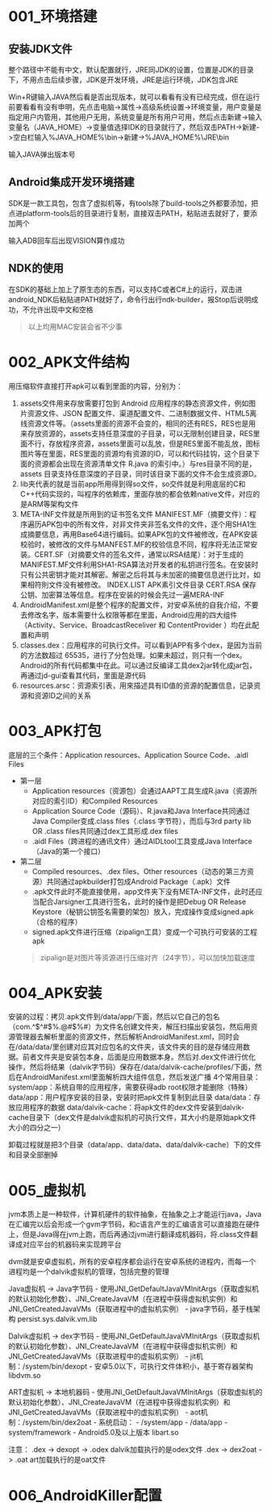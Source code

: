 # 001_环境搭建

## 安装JDK文件
整个路径中不能有中文，默认配置就行，JRE同JDK的设置，位置是JDK的目录下，不用点击后续步骤，JDK是开发环境，JRE是运行环境，JDK包含JRE

Win+R键输入JAVA然后看是否出现版本，就可以看看有没有已经完成，但在运行前要看看有没有申明，先点击电脑->属性->高级系统设置->环境变量，用户变量是指定用户内管用，其他用户无用，系统变量是所有用户可用，然后点击新建->输入变量名（JAVA_HOME）->变量值选择IDK的目录就行了，然后双击PATH->新建->空白栏输入%JAVA_HOME%\bin->新建->%JAVA_HOME%\JRE\bin

输入JAVA弹出版本号

## Android集成开发环境搭建
SDK是一款工具包，包含了虚拟机等，有tools除了build-tools之外都要添加，把点进platform-tools后的目录进行复制，直接双击PATH，粘贴进去就好了，要添加两个

输入ADB回车后出现VISION算作成功

## NDK的使用
在SDK的基础上加上了原生态的东西，可以支持C或者C#上的运行，双击进android_NDK后粘贴进PATH就好了，命令行出行ndk-builder，报Stop后说明成功，不允许出现中文和空格

> 以上均用MAC安装会省不少事

# 002_APK文件结构

用压缩软件直接打开apk可以看到里面的内容，分别为：
1. assets交件用来存放需要打包到 Android 应用程序的静态资源文件，例如图片资源文件、JSON 配置文件、渠道配置文件、二进制数据文件、HTML5离线资源文件等。（assets里面的资源不会变的，相同的还有RES，RES也是用来存放资源的，assets支持任意深度的子目录，可以无限制创建目录，RES里面不行，存放程序资源，assets里面可以乱放，但是RES里面不能乱放，图标图片等在里面，RES里面的资源均有资源的ID，可以和代码挂钩，这个目录下面的资源都会出现在资源清单文件 R.java 的索引中。）与res目录不同的是，assets 目录支持任意深度的子目录，同时该目录下面的文件不会生成资源D。
2. lib夹代表的就是当前app所用得到得so文件，so交件就是利用底层的C和C++代码实现的，叫程序的依赖库，里面存放的都会依赖native文件，对应的是ARM等架构文件
6. META-INF文件就是所用到的证书签名文件 MANIFEST.MF（摘要文件）：程序遍历APK包中的所有文件，对非文件夹非签名文件的文件，逐个用SHA1生成摘要信息，再用Base64进行编码。如果APK包的文件被修改，在APK安装校验时，被修改的文件与MANFEST.MF的校验信息不同，程序将无法正常安装。CERT.SF（对摘要文件的签名文件，通常以RSA结尾）：对于生成的MANIFEST.MF文件利用SHA1-RSA算法对开发者的私钥进行签名。在安装时只有公共密钥才能对其解密。解密之后将其与未加密的摘要信息迸行比対，如果相符則文件没有被修改。 INDEX.LIST APK素引文件目录 CERT.RSA 保存公钥、加密算法等信息。程序在安装的时候会先过一遍MERA-INF
7. AndroidManifest.xml是整个程序的配置文件，对安卓系统的自我介绍，不要去修改名字，版本需要什么权限等都在里面，Android应用的四大组件（Activity、Service、BroadcastReceliver 和 ContentProvider ）均在此配置和声明
8. classes.dex：应用程序的可执行文件。可以看到APP有多个dex，是因为当前的方法数超过 65535，进行了分包处理。如果未超过，则只有一个dex。Android的所有代码都集中在此。可以通过反编译工具dex2jar转化成jar包，再通过jd-gui查看其代码，里面是源代码
9. resources.arsc：资源索引表，用來描述具有ID值的资源的配置信息，记录资源和资源ID之间的关系

# 003_APK打包

底层的三个条件：Application resources、Application Source Code、.aidl Files

- 第一层
    - Application resources（资源包）会通过AAPT工具生成R.java（资源所对应的索引ID）和Compiled Resources
    - Application Source Code（源码）、R.java和Java Interface共同通过Java Compiler变成.class files（.class 字节符），而后与3rd party lib OR .class files共同通过dex工具形成.dex files
    - .aidl Files（跨进程的通讯文件）通过AIDLtool工具变成Java Interface（Java的第一个接口）
- 第二层
    - Compiled resources、.dex files、Other resources（动态的第三方资源）共同通过apkbuilder打包成Android Package（.apk）文件
    - .apk文件此时不能直接使用，app文件夹下没有META-INF文件，此时还应当配合Jarsigner工具进行签名，此时的操作是把Debug OR Release Keystore（秘钥公钥签名需要的架包）放入，完成操作变成signed.apk（合格的程序）
    - signed.apk文件进行压缩（zipalign工具）变成一个可执行可安装的工程apk
    > zipalign是对图片等资源进行压缩对齐（24字节），可以加快加载速度

# 004_APK安装

安装的过程：拷贝.apk文件到/data/app/下面，然后以它自己的包名（com.^$^#$%.@#$%#）为文件名创建文件夹，解压扫描出安装包，然后用资源管理器去解析里面的资源文件，然后解析AndroidManifest.xml，同时会在/data/data/里创建对应其对应包名的文件夹，该文件夹的目的是存储应用数据。前者文件夹是安装包本身，后面是应用数据本身。然后对.dex文件进行优化操作，然后将结果（dalvik字节码）保存在/data/dalvik-cache/profiles/下面，然后在AndroidManifest.xml里面解析四大组件信息，然后发送广播
4个常用目录：
    system/app：系统自带的应用程序，需要获得adb root权限才能删除（特殊）
    data/app：用户程序安装的目录，安装时把apk文件复制到此目录
    data/data：存放应用程序的数据
    data/dalvik-cache：将apk文件的dex文件安装到dalvik-cache目录下（dex文件是dalvik虚拟机的可执行文件，其大小约是原始apk文件大小的四分之一）

卸载过程就是把3个目录（data/app、data/data、data/dalvik-cache）下的文件和目录全部删掉

# 005_虚拟机

jvm本质上是一种软件，计算机硬件的软件抽象，在抽象之上才能运行java，Java在汇编完以后会形成一个gvm字节码，和c语言产生的汇编语言可以直接跑在硬件上，但是Java得在jvm上跑，而后再通过jvm进行翻译成机器码，将.class文件翻译成对应平台的机器码来实现跨平台

dvm就是安卓虚拟机，所有的安卓程序都会运行在安卓系统的进程内，而每一个进程均是一个dalvik虚拟机的管理，包括完整的管理

Java虚拟机 -> Java字节码
    - 使用JNI_GetDefaultJavaVMInitArgs（获取虚拟机的默认初始化参数）、JNI_CreateJavaVM（在进程中获得虚拟机实例）和JNI_GetCreatedJavaVMs（获取进程中的虚拟机实例）
    - java字节码，基于栈架构
persist.sys.dalvik.vm.lib

Dalvik虚拟机 -> dex字节码
    - 使用JNI_GetDefaultJavaVMInitArgs（获取虚拟机的默认初始化参数）、JNI_CreateJavaVM（在进程中获得虚拟机实例）和JNI_GetCreatedJavaVMs（获取进程中的虚拟机实例）
    - jit机制：/system/bin/dexopt
    - 安卓5.0以下，可执行文件体积小，基于寄存器架构
libdvm.so

ART虚拟机 -> 本地机器码
    - 使用JNI_GetDefaultJavaVMInitArgs（获取虚拟机的默认初始化参数）、JNI_CreateJavaVM（在进程中获得虚拟机实例）和JNI_GetCreatedJavaVMs（获取进程中的虚拟机实例）
    - aot机制：/system/bin/dex2oat
    - 系统启动：
        - /system/app
        - /data/app
        - system/framework
    - Android5.0及以上版本
libart.so

注意：
.dex -> dexopt -> .odex dalvik加载执行的是odex文件 
.dex -> dex2oat -> .oat art加载执行的是oat文件

# 006_AndroidKiller配置
